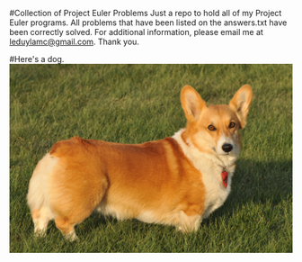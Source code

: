 #Collection of Project Euler Problems
Just a repo to hold all of my Project Euler programs. All problems that have been listed on the answers.txt have been correctly solved. For additional information, please email me at leduylamc@gmail.com. Thank you.

#Here's a dog.
![Alt text](dog.JPG?raw=true "Dog")
